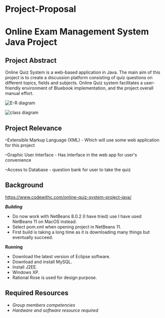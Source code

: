 # Project-Proposal
# Online Exam Management System Java Project

## Project Abstract
Online Quiz System is a web-based application in Java. The main aim of this project is to create a discussion platform consisting of quiz questions on different topics, fields and subjects. Online Quiz system facilitates a user-friendly environment of Bluebook implementation, and the project overall manual effort. 

![E-R diagram](https://user-images.githubusercontent.com/60365593/108102746-f253ab00-7056-11eb-9111-c19eb3a20a01.png)


![class diagram](https://user-images.githubusercontent.com/60365593/108102774-ff709a00-7056-11eb-9849-0e50ad1d044c.png)



## Project Relevance
–Extensible Markup Language (XML) - Which will use some web application for this project

–Graphic User Interface - Has interface in the web app for user's convenience

–Access to Database - question bank for user to take the quiz



## Background
https://www.codewithc.com/online-quiz-system-project-java/

***Building***
- Do now work with NetBeans 8.0.2 (I have tried) use I have used NetBeans 11 on MacOS instead. 
- Select pom.xml when opening project in NetBeans 11. 
- First build is taking a long time as it is downloading many things but eventually succeed.

**Running**
- Download the latest version of Eclipse software.
- Download and install MySQL.
- Install J2EE.
- Windows XP.
- Rational Rose is used for design purpose.

## Required Resources
- _Group members competencies_
- _Hardware and software resource required_

